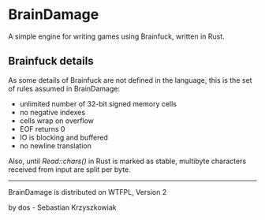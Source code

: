 # BrainDamage
A simple engine for writing games using Brainfuck, written in Rust.

## Brainfuck details
As some details of Brainfuck are not defined in the language, this is the set of rules assumed in BrainDamage:
* unlimited number of 32-bit signed memory cells
* no negative indexes
* cells wrap on overflow
* EOF returns 0
* IO is blocking and buffered
* no newline translation

Also, until *Read::chars()* in Rust is marked as stable, multibyte characters received from input are split per byte.

---
BrainDamage is distributed on WTFPL, Version 2

by dos - Sebastian Krzyszkowiak
